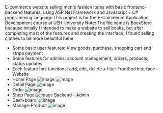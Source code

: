 E-commerce website selling men's fashion items with basic frontend-backend features, using ASP.Net Framework and Javascript + C# programming language
This project is for the E-Commerce Application Development course at UEH University
Note: The file name is BookStore because initially I intended to make a website to sell books, but after completing most of the features and creating the interface, I found selling clothes to be more beautiful hehe
+ Some basic user features: View goods, purchase, shopping cart and stripe payment
+ Some features for admins: account management, orders, products, status updates
+ Each feature has functions: add, edit, delete + filter
FrontEnd Interface - Website
+ Home Page
![image](https://github.com/nguyentobinh12x5/E-commerce-Website-ASP.NET/assets/135791544/7fa607de-d06b-485b-adbb-72235560f1e0)
![image](https://github.com/nguyentobinh12x5/E-commerce-Website-ASP.NET/assets/135791544/394d993b-ca0e-4317-9bd4-2a5e53305814)
+ Detail Page
![image](https://github.com/nguyentobinh12x5/E-commerce-Website-ASP.NET/assets/135791544/621d6b10-b1ed-413a-9c41-0f708333591a)
+ Order
![image](https://github.com/nguyentobinh12x5/E-commerce-Website-ASP.NET/assets/135791544/26f5318c-4932-488c-98e6-9ccf7ae85e99)
+ Shop Page
![image](https://github.com/nguyentobinh12x5/E-commerce-Website-ASP.NET/assets/135791544/20acb837-9297-491f-b2e5-aac52c77dd1c)
 Backend - Admin
+ Dash-board
![image](https://github.com/nguyentobinh12x5/E-commerce-Website-ASP.NET/assets/135791544/2cd51003-8342-4004-9652-60963446e482)
+ Manage-Product
![image](https://github.com/nguyentobinh12x5/E-commerce-Website-ASP.NET/assets/135791544/c764b770-b009-4316-8db0-c2bed93a4df4)



